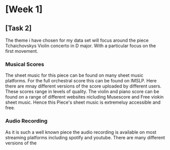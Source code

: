 # \[Week 1\]
## \[Task 2\]
The theme i have chosen for my data set will focus around the piece Tchaichovskys Violin concerto in D major. With a particular focus on the first movement.
  ### Musical Scores
  The sheet music for this piece can be found on many sheet music platforms. For the full orchestral score this can be found on IMSLP. Here there are mnay different versions of the score uploaded by different users. These scores range in levels of quality. The violin and piano score can be found on a range of different websites nicluding Musescore and Free viokin sheet music. Hence this Piece's sheet music is extremeluy accessible and free.
 ### Audio Recording 
 As it is such a well known piece the audio recording is available on most streaming platforms including spotify and youtube. There are many different versions of the 
